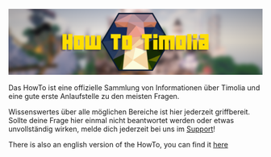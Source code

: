 ![Das HowTo](HowToTimolia.png)

Das HowTo ist eine offizielle Sammlung von Informationen über Timolia und eine gute erste Anlaufstelle zu den meisten Fragen.

Wissenswertes über alle möglichen Bereiche ist hier jederzeit griffbereit. 
Sollte deine Frage hier einmal nicht beantwortet werden oder etwas unvollständig wirken, melde dich jederzeit bei uns im [Support](/faq/#wer-supportet-mich-wenn-ich-fragen-habe)!

There is also an english version of the HowTo, you can find it [here](https://howto-en.timolia.de/)
